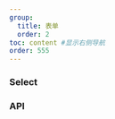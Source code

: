 ```yaml
---
group: 
  title: 表单
  order: 2
toc: content #显示右侧导航
order: 555
---
```


### Select
<code  src="./demo01"></code>

### API
<API id="Select" />
